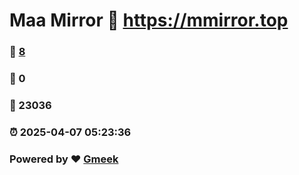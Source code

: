 # Maa Mirror :link: https://mmirror.top 
### :page_facing_up: [8](https://mmirror.top/tag.html) 
### :speech_balloon: 0 
### :hibiscus: 23036 
### :alarm_clock: 2025-04-07 05:23:36 
### Powered by :heart: [Gmeek](https://github.com/Meekdai/Gmeek)

